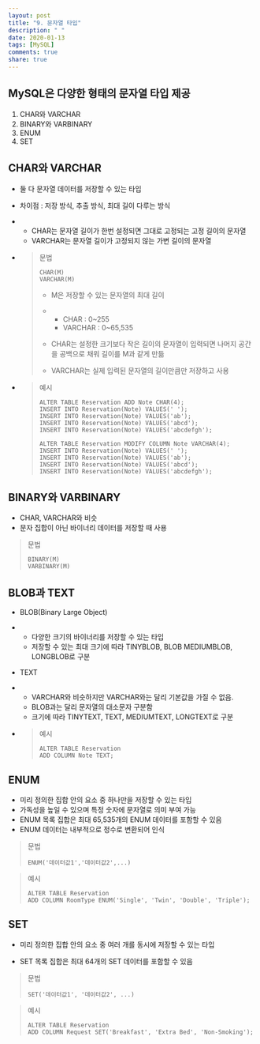 ```yaml
---
layout: post
title: "9. 문자열 타입"
description: " "
date: 2020-01-13
tags: [MySQL]
comments: true
share: true
---
```


## MySQL은 다양한 형태의 문자열 타입 제공

1. CHAR와 VARCHAR
2. BINARY와 VARBINARY
3. ENUM
4. SET

 

## CHAR와 VARCHAR

- 둘 다 문자열 데이터를 저장할 수 있는 타입

- 차이점 : 저장 방식, 추출 방식, 최대 길이 다루는 방식

- - CHAR는 문자열 길이가 한번 설정되면 그대로 고정되는 고정 길이의 문자열
  - VARCHAR는 문자열 길이가 고정되지 않는 가변 길이의 문자열

- > 문법
  >
  > ```mysql
  > CHAR(M)
  > VARCHAR(M)
  > ```
  >
  > - M은 저장할 수 있는 문자열의 최대 길이
  >
  > - - CHAR : 0~255
  >   - VARCHAR : 0~65,535
  >
  > - CHAR는 설정한 크기보다 작은 길이의 문자열이 입력되면 나머지 공간을 공백으로 채워 길이를 M과 같게 만듦
  >
  > - VARCHAR는 실제 입력된 문자열의 길이만큼만 저장하고 사용

- > 예시
  >
  > ```mysql
  > ALTER TABLE Reservation ADD Note CHAR(4);
  > INSERT INTO Reservation(Note) VALUES(' ');
  > INSERT INTO Reservation(Note) VALUES('ab');
  > INSERT INTO Reservation(Note) VALUES('abcd');
  > INSERT INTO Reservation(Note) VALUES('abcdefgh');
  >  
  > ALTER TABLE Reservation MODIFY COLUMN Note VARCHAR(4);
  > INSERT INTO Reservation(Note) VALUES(' ');
  > INSERT INTO Reservation(Note) VALUES('ab');
  > INSERT INTO Reservation(Note) VALUES('abcd');
  > INSERT INTO Reservation(Note) VALUES('abcdefgh');
  > ```



## BINARY와 VARBINARY

- CHAR, VARCHAR와 비슷
- 문자 집합이 아닌 바이너리 데이터를 저장할 때 사용

> 문법
>
> ```mysql
> BINARY(M)
> VARBINARY(M)
> ```



## BLOB과 TEXT

- BLOB(Binary Large Object)

- - 다양한 크기의 바이너리를 저장할 수 있는 타입
  - 저장할 수 있는 최대 크기에 따라 TINYBLOB, BLOB MEDIUMBLOB, LONGBLOB로 구분

- TEXT

- - VARCHAR와 비슷하지만 VARCHAR와는 달리 기본값을 가질 수 없음.
  - BLOB과는 달리 문자열의 대소문자 구분함
  - 크기에 따라 TINYTEXT, TEXT, MEDIUMTEXT, LONGTEXT로 구분

- > 예시
  >
  > ```mysql
  > ALTER TABLE Reservation
  > ADD COLUMN Note TEXT;
  > ```



## ENUM

- 미리 정의한 집합 안의 요소 중 하나만을 저장할 수 있는 타입
- 가독성을 높일 수 있으며 특정 숫자에 문자열로 의미 부여 가능
- ENUM 목록 집합은 최대 65,535개의 ENUM 데이터를 포함할 수 있음
- ENUM 데이터는 내부적으로 정수로 변환되어 인식

> 문법
>
> ```mysql
> ENUM('데이터값1','데이터값2',...)
> ```

> 예시
>
> ```mysql
> ALTER TABLE Reservation
> ADD COLUMN RoomType ENUM('Single', 'Twin', 'Double', 'Triple');
> ```



## SET

* 미리 정의한 집합 안의 요소 중 여러 개를 동시에 저장할 수 있는 타입

* SET 목록 집합은 최대 64개의 SET 데이터를 포함할 수 있음

> 문법
>
> ```mysql
> SET('데이터값1', '데이터값2', ...)
> ```

> 예시
>
> ```mysql
> ALTER TABLE Reservation
> ADD COLUMN Request SET('Breakfast', 'Extra Bed', 'Non-Smoking');
> ```
